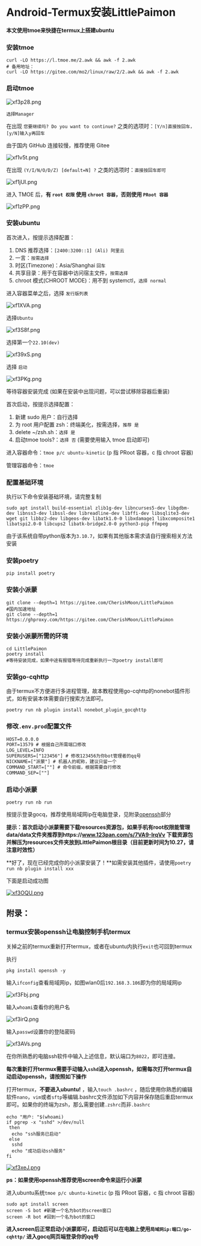 # Android-Termux安装LittlePaimon

**本文使用tmoe来快捷在termux上搭建ubuntu**

### 安装tmoe

```
curl -LO https://l.tmoe.me/2.awk && awk -f 2.awk
# 备用地址：
curl -LO https://gitee.com/mo2/linux/raw/2/2.awk && awk -f 2.awk
```

### 启动tmoe

![xf3p28.png](https://s1.ax1x.com/2022/10/27/xf3p28.png)

`选择Manager`

在出现 `您要继续吗? Do you want to continue?` 之类的选项时：`[Y/n]直接按回车，[y/N]输入y再回车`

由于国内 GitHub 连接较慢，推荐使用 Gitee

![xf1v5t.png](https://s1.ax1x.com/2022/10/27/xf1v5t.png)

在出现 `(Y/I/N/O/D/Z) [default=N] ?` 之类的选项时：`直接按回车即可`

![xf1jUI.png](https://s1.ax1x.com/2022/10/27/xf1jUI.png)

进入 TMOE 后，**有 `root 权限` 使用 `chroot 容器`，否则使用 `PRoot 容器`**

![xf1zPP.png](https://s1.ax1x.com/2022/10/27/xf1zPP.png)

### 安装ubuntu

首次进入，按提示选择配置：

1. DNS 推荐选择：`[2400:3200::1] (Ali) 阿里云`
2. 一言：`按需选择`
3. 时区(Timezone)：Asia/Shanghai `回车`
4. 共享目录：用于在容器中访问宿主文件，`按需选择`
5. chroot 模式(CHROOT MODE)：用不到 systemctl，`选择 normal`

进入容器菜单之后，选择 `发行版列表`

![xf1XVA.png](https://s1.ax1x.com/2022/10/27/xf1XVA.png)

选择`Ubuntu`

![xf3S8f.png](https://s1.ax1x.com/2022/10/27/xf3S8f.png)

选择第一个`22.10(dev)`

![xf39xS.png](https://s1.ax1x.com/2022/10/27/xf39xS.png)

选择 `启动`

![xf3PKg.png](https://s1.ax1x.com/2022/10/27/xf3PKg.png)

等待容器安装完成 (如果在安装中出现问题，可以尝试移除容器后重装)

首次启动，按提示选择配置：

1. 新建 sudo 用户：自行选择
2. 为 root 用户配置 zsh：终端美化，按需选择，`推荐 是`
3. delete ~/zsh.sh：`选择 是`
4. 启动tmoe tools?：`选择 否` (需要使用输入 tmoe 启动即可)

进入容器命令：`tmoe p/c ubuntu-kinetic` (p 指 PRoot 容器，c 指 chroot 容器)

管理容器命令：`tmoe`

### 配置基础环境

执行以下命令安装基础环境，请完整复制

```
sudo apt install build-essential zlib1g-dev libncurses5-dev libgdbm-dev libnss3-dev libssl-dev libreadline-dev libffi-dev libsqlite3-dev wget git libbz2-dev libgeos-dev libatk1.0-0 libxdamage1 libxcomposite1 libatspi2.0-0 libcups2 libatk-bridge2.0-0 python3-pip ffmpeg
```

由于该系统自带python版本为`3.10.7`，如果有其他版本需求请自行搜索相关方法安装

### 安装poetry

```
pip install poetry
```

### 安装小派蒙

```
git clone --depth=1 https://gitee.com/CherishMoon/LittlePaimon
#国内加速地址
git clone --depth=1 https://ghproxy.com/https://gitee.com/CherishMoon/LittlePaimon
```

### 安装小派蒙所需的环境

```
cd LittlePaimon
poetry install
#等待安装完成，如果中途有报错等待完成重新执行一次poetry install即可
```

### 安装go-cqhttp

由于termux不方便进行多进程管理，故本教程使用go-cqhttp的nonebot插件形式，如有安装本体需要自行搜索方法即可。

```
poetry run nb plugin install nonebot_plugin_gocqhttp
```

### 修改`.env.prod`配置文件

```txt
HOST=0.0.0.0
PORT=13579 # 根据自己所需端口修改
LOG_LEVEL=INFO
SUPERUSERS=["123456"] # 修改123456为你bot管理者的qq号
NICKNAME=["派蒙"] # 机器人的昵称，建议只留一个
COMMAND_START=[""] # 命令前缀，根据需要自行修改
COMMAND_SEP=[""]
```

### 启动小派蒙

```
poetry run nb run
```

按提示登录gocq，推荐使用局域网ip在电脑登录，见附录[openssh](#termux安装openssh让电脑控制手机termux)部分

**提示：首次启动小派蒙需要下载resources资源包，如果手机有root权限能管理data/data文件夹推荐到https://www.123pan.com/s/7VA9-IrqVv 下载资源包并解压为resources文件夹放到LittlePaimon根目录（目前更新时间为10.27，请注意时效性）**

**好了，现在已经完成你的小派蒙安装了！**如需安装其他插件，请使用`poetry run nb plugin install xxx`

下面是启动成功图

[![xf3OQU.png](https://s1.ax1x.com/2022/10/27/xf3OQU.png)](https://imgse.com/i/xf3OQU)

## 附录：

### termux安装openssh让电脑控制手机termux

关掉之前的termux重新打开termux，或者在ubuntu内执行`exit`也可回到termux

执行

```shell
pkg install openssh -y 
```

输入`ifconfig`查看局域网ip，如图wlan0后`192.168.3.106`即为你的局域网ip

![xf3Fbj.png](https://s1.ax1x.com/2022/10/27/xf3Fbj.png)

输入`whoami`查看你的用户名

![xf3irQ.png](https://s1.ax1x.com/2022/10/27/xf3irQ.png)

输入`passwd`设置你的登陆密码

![xf3AVs.png](https://s1.ax1x.com/2022/10/27/xf3AVs.png)

在你所熟悉的电脑ssh软件中输入上述信息，默认端口为`8022`，即可连接。

**每次重新打开termux需要手动输入`sshd`进入openssh，如需每次打开termux自动启动openssh，请按照如下操作**

打开termux，**不要进入ubuntu!** ，输入`touch .bashrc` ，随后使用你熟悉的编辑软件`nano`，`vim`或者`sftp`等编辑.bashrc文件添加如下内容并保存随后重启termux即可。如果你的终端为zsh，那么需要创建`.zshrc`而非`.bashrc`

```
echo "用户: "$(whoami)
if pgrep -x "sshd" >/dev/null
 then
  echo "ssh服务已启动"
 else
  sshd
  echo "成功启动ssh服务"
fi
```

[![xf3xeJ.png](https://s1.ax1x.com/2022/10/27/xf3xeJ.png)](https://imgse.com/i/xf3xeJ)

**ps：如果使用openssh推荐使用screen命令来运行小派蒙**

进入ubuntu系统`tmoe p/c ubuntu-kinetic` (p 指 PRoot 容器，c 指 chroot 容器)

```
sudo apt install screen
screen -S bot #新建一个名为bot的screen窗口
screen -R bot #回到一个名为bot的窗口
```

**进入screen后正常启动小派蒙即可，启动后可以在电脑上使用`局域网ip:端口/go-cqhttp/` 进入gocq网页端登录你的qq号**